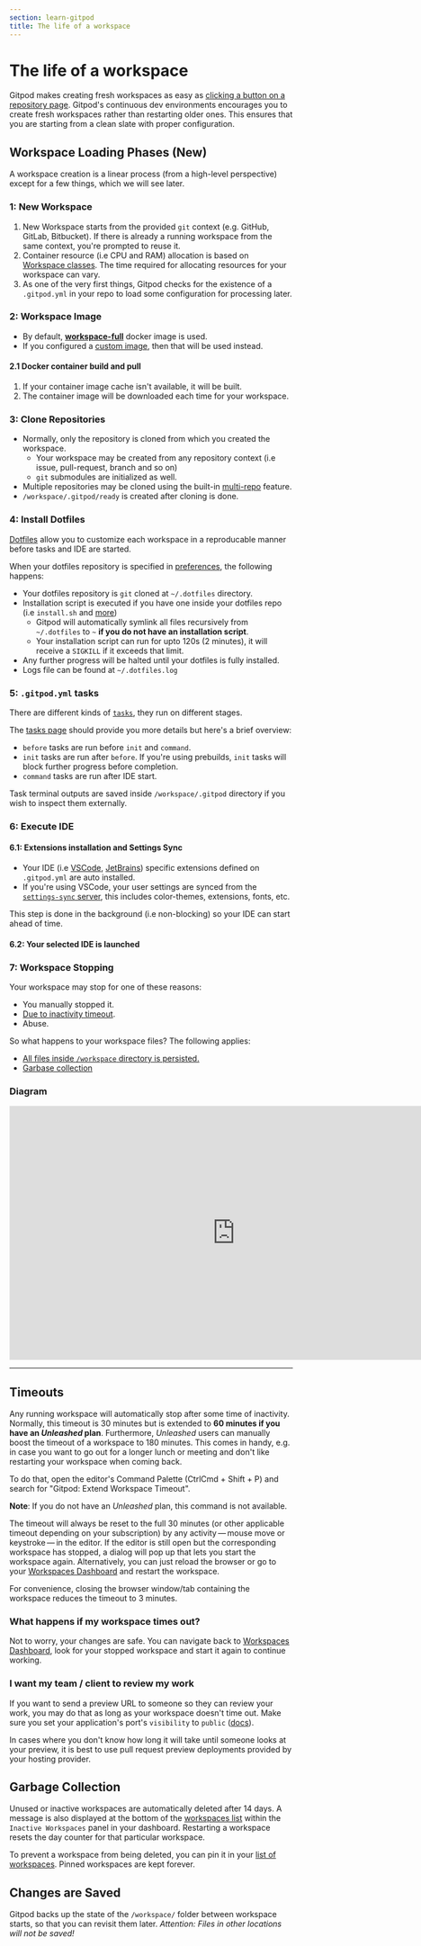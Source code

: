 ```yaml
---
section: learn-gitpod
title: The life of a workspace
---
```


<script context="module">
  export const prerender = true;
  import Keybind from "$lib/components/keybind.svelte";
</script>

# The life of a workspace

Gitpod makes creating fresh workspaces as easy as [clicking a button on a repository page](/docs/configure/user-settings/browser-extension).
Gitpod's continuous dev environments encourages you to create fresh workspaces rather than restarting older ones.
This ensures that you are starting from a clean slate with proper configuration.

## Workspace Loading Phases (New)

A workspace creation is a linear process (from a high-level perspective) except for a few things, which we will see later.

### 1: New Workspace

1. New Workspace starts from the provided `git` context (e.g. GitHub, GitLab, Bitbucket). If there is already a running workspace from the same context, you're prompted to reuse it.
2. Container resource (i.e CPU and RAM) allocation is based on [Workspace classes](/docs/configure/workspaces/workspace-classes#workspace-classes). The time required for allocating resources for your workspace can vary.
3. As one of the very first things, Gitpod checks for the existence of a `.gitpod.yml` in your repo to load some configuration for processing later.

### 2: Workspace Image

- By default, [**workspace-full**](https://hub.docker.com/r/gitpod/workspace-full) docker image is used.
- If you configured a [custom image](/docs/configure/workspaces/workspace-image#configure-a-custom-dockerfile), then that will be used instead.

#### 2.1 Docker container build and pull

1. If your container image cache isn't available, it will be built.
2. The container image will be downloaded each time for your workspace.

### 3: Clone Repositories

- Normally, only the repository is cloned from which you created the workspace.
  - Your workspace may be created from any repository context (i.e issue, pull-request, branch and so on)
  - `git` submodules are initialized as well.
- Multiple repositories may be cloned using the built-in [multi-repo](/docs/configure/workspaces/multi-repo) feature.
- `/workspace/.gitpod/ready` is created after cloning is done.

### 4: Install Dotfiles

[Dotfiles](/docs/configure/user-settings/dotfiles) allow you to customize each workspace in a reproducable manner before tasks and IDE are started.

When your dotfiles repository is specified in [preferences](https://gitpod.io/preferences), the following happens:

- Your dotfiles repository is `git` cloned at `~/.dotfiles` directory.
- Installation script is executed if you have one inside your dotfiles repo (i.e `install.sh` and [more](/docs/configure/user-settings/dotfiles))
  - Gitpod will automatically symlink all files recursively from `~/.dotfiles` to `~` **if you do not have an installation script**.
  - Your installation script can run for upto 120s (2 minutes), it will receive a `SIGKILL` if it exceeds that limit.
- Any further progress will be halted until your dotfiles is fully installed.
- Logs file can be found at `~/.dotfiles.log`

### 5: `.gitpod.yml` tasks

There are different kinds of [`tasks`](/docs/configure/workspaces/tasks), they run on different stages.

The [tasks page](/docs/configure/workspaces/tasks#prebuild-and-new-workspaces) should provide you more details but here's a brief overview:

- `before` tasks are run before `init` and `command`.
- `init` tasks are run after `before`. If you're using prebuilds, `init` tasks will block further progress before completion.
- `command` tasks are run after IDE start.

Task terminal outputs are saved inside `/workspace/.gitpod` directory if you wish to inspect them externally.

### 6: Execute IDE

#### 6.1: Extensions installation and Settings Sync

- Your IDE (i.e [VSCode](/docs/references/ides-and-editors/vscode-extensions#installing-an-extension), [JetBrains](/docs/references/ides-and-editors/intellij#preconfigure-for-repository)) specific extensions defined on `.gitpod.yml` are auto installed.
- If you're using VSCode, your user settings are synced from the [`settings-sync` server](/docs/references/ides-and-editors/settings-sync), this includes color-themes, extensions, fonts, etc.

This step is done in the background (i.e non-blocking) so your IDE can start ahead of time.

#### 6.2: Your selected IDE is launched

### 7: Workspace Stopping

Your workspace may stop for one of these reasons:

- You manually stopped it.
- [Due to inactivity timeout](#timeouts).
- Abuse.

So what happens to your workspace files? The following applies:

- [All files inside `/workspace` directory is persisted.](#changes-are-saved)
- [Garbase collection](#garbage-collection)

### Diagram

<iframe title="Diagram showing the Gitpod loading process" style="border: 1px solid rgba(0, 0, 0, 0.1);" width="800" height="450" src="https://www.figma.com/embed?embed_host=share&url=https%3A%2F%2Fwww.figma.com%2Fproto%2F9mwBY6t44zP4n9w8AQZZL9%2FGitpod-workspace-start-diagram%3Fnode-id%3D59662%253A337%26scaling%3Dmin-zoom%26page-id%3D0%253A244%26starting-point-node-id%3D59662%253A337" allowfullscreen></iframe>

---

## Timeouts

Any running workspace will automatically stop after some time of inactivity. Normally, this timeout is 30 minutes but is extended to **60 minutes if you have an _Unleashed_ plan**.
Furthermore, _Unleashed_ users can manually boost the timeout of a workspace to 180 minutes. This comes in handy, e.g. in case you want to go out for a longer lunch or meeting and don't like restarting your workspace when coming back.

To do that, open the editor's Command Palette (<Keybind>CtrlCmd + Shift + P</Keybind>) and search for "Gitpod: Extend Workspace Timeout".

**Note**: If you do not have an _Unleashed_ plan, this command is not available.

The timeout will always be reset to the full 30 minutes (or other applicable timeout depending on your subscription) by any activity&thinsp;—&thinsp;mouse move or keystroke&thinsp;—&thinsp;in the editor.
If the editor is still open but the corresponding workspace has stopped, a dialog will pop up that lets you start the workspace
again. Alternatively, you can just reload the browser or go to your [Workspaces Dashboard](https://gitpod.io/workspaces) and restart the workspace.

For convenience, closing the browser window/tab containing the workspace reduces the timeout to 3 minutes.

### What happens if my workspace times out?

Not to worry, your changes are safe. You can navigate back to [Workspaces Dashboard](https://gitpod.io/workspaces), look for your stopped workspace and start it again to continue working.

### I want my team / client to review my work

If you want to send a preview URL to someone so they can review your work, you may do that as long as your workspace doesn't time out. Make sure you set your application's port's `visibility` to `public` ([docs](/docs/references/gitpod-yml#portsnvisibility)).

In cases where you don't know how long it will take until someone looks at your preview, it is best to use pull request preview deployments provided by your hosting provider.

## Garbage Collection

Unused or inactive workspaces are automatically deleted after 14 days. A message is also displayed at the bottom of the [workspaces list](https://gitpod.io/workspaces/) within the `Inactive Workspaces` panel in your dashboard. Restarting a workspace resets the day counter for that particular workspace.

To prevent a workspace from being deleted, you can pin it in your [list of workspaces](https://gitpod.io/workspaces/). Pinned workspaces are kept forever.

## Changes are Saved

Gitpod backs up the state of the `/workspace/` folder between workspace starts, so that
you can revisit them later. _Attention: Files in other locations will not be saved!_

